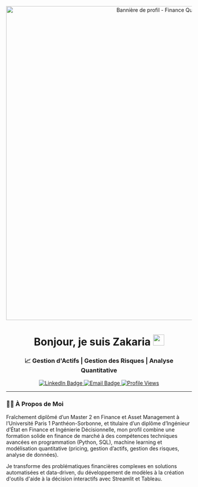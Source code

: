 <!-- Bloc centré pour les images et le titre -->
<div align="center">

  <!-- ================================================================================================================== -->
<!-- 1. VOTRE BANNIÈRE PERSONNALISÉE -->
<div align="center">
    <a href="https://www.linkedin.com/in/zakariaguemghor/">
    <img src="https://imgur.com/X4fkpOy.jpeg" alt="Bannière de profil - Finance Quantitative" width="850px">
  </a>
  <br>
</div>
  <!-- ================================================================================================================== -->
  <!-- 2. VOTRE TITRE PRINCIPAL -->
  <h1>
    Bonjour, je suis Zakaria <img src="https://raw.githubusercontent.com/MartinHeinz/MartinHeinz/master/wave.gif" width="30px">
  </h1>

  <!-- ================================================================================================================== -->
  <!-- 3. VOTRE SOUS-TITRE AVEC VOS DOMAINES D'EXPERTISE -->
  <h3>
    📈 Gestion d'Actifs | Gestion des Risques | Analyse Quantitative
  </h3>

  <!-- ================================================================================================================== -->
  <!-- 4. VOS BADGES SOCIAUX ET STATISTIQUES -->
  <!-- LinkedIn Badge -->
  <a href="https://www.linkedin.com/in/zakariaguemghor/">
    <img src="https://img.shields.io/badge/LinkedIn-0077B5?style=for-the-badge&logo=linkedin&logoColor=white" alt="LinkedIn Badge"/>
  </a>
  <!-- Email Badge -->
  <a href="mailto:zakaria.guemghor@gmail.com">
    <img src="https://img.shields.io/badge/Email-D14836?style=for-the-badge&logo=gmail&logoColor=white" alt="Email Badge"/>
  </a>
  <!-- Compteur de Vues -->
  <a href="https://github.com/ZakariaGuemghor">
    <img src="https://komarev.com/ghpvc/?username=ZakariaGuemghor&style=for-the-badge&color=0066CC" alt="Profile Views"/>
  </a>
  
</div>

<!-- ================================================================================================================== -->
<!-- Ligne de séparation -->
---

<!-- Le reste de votre README commence ici -->
### 👨‍💻 À Propos de Moi
Fraîchement diplômé d’un Master 2 en Finance et Asset Management à l’Université Paris 1 Panthéon-Sorbonne, et titulaire d’un diplôme d’Ingénieur d’État en Finance et Ingénierie Décisionnelle, mon profil combine une formation solide en finance de marché à des compétences techniques avancées en programmation (Python, SQL), machine learning et modélisation quantitative (pricing, gestion d’actifs, gestion des risques, analyse de données).

Je transforme des problématiques financières complexes en solutions automatisées et data-driven, du développement de modèles à la création d'outils d'aide à la décision interactifs avec Streamlit et Tableau.
